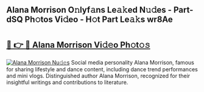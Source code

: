 ## Alana Morrison O𝚗lyf𝚊ns Le𝚊𝚔ed N𝚞𝚍es - Part-dSQ Ph𝚘tos Vi𝚍eo - H𝚘t Part Le𝚊𝚔s wr8Ae

# <h2><a href="http://hf0jo3n.feru.top/?c=Alana+Morrison">🔗 👉 🔴 Alana Morrison Vi𝚍𝚎o Ph𝚘t𝚘𝚜</a></h2>

[![Alana Morrison Nu𝚍𝚎s](https://i.imgur.com/0TWrTi3.gif)](http://hf0jo3n.feru.top/?c=Alana+Morrison)
Social media personality Alana Morrison, famous for sharing lifestyle and dance content, including dance trend performances and mini vlogs. Distinguished author Alana Morrison, recognized for their insightful writings and contributions to literature. 
